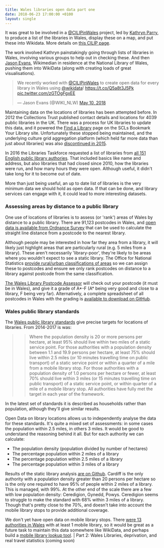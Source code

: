 ```yaml
---
title: Wales libraries open data part one
date: 2018-06-23 17:00:00 +0100
layout: single
---
```


It was great to be involved in a [@CILIPinWales](https://twitter.com/CILIPinWales) project, led by [Kathryn Parry](https://twitter.com/kathrynparry1), to produce a list of the libraries in Wales, display these on a map, and put these into Wikidata. More details on [this CILIP page](https://www.cilip.org.uk/members/group_content_view.asp?group=200145&id=733577).

The work involved Kathryn painstakingly going through lists of libraries in Wales, involving various groups to help out in checking these. And then [Jason Evans](https://twitter.com/WIKI_NLW), Wikimedian in residence at the National Library of Wales, pushing them into WikiData (along with creating loads of great visualisations).

<blockquote class="twitter-tweet" data-lang="en"><p lang="en" dir="ltr">We recently worked with <a href="https://twitter.com/CILIPinWales?ref_src=twsrc%5Etfw">@CILIPinWales</a> to create open data for every library in Wales using <a href="https://twitter.com/wikidata?ref_src=twsrc%5Etfw">@wikidata</a>! <a href="https://t.co/Q5a8t3J5Pk">https://t.co/Q5a8t3J5Pk</a> <a href="https://t.co/zGTOgFgxEE">pic.twitter.com/zGTOgFgxEE</a></p>&mdash; Jason Evans (@WIKI_NLW) <a href="https://twitter.com/WIKI_NLW/status/994592370426511361?ref_src=twsrc%5Etfw">May 10, 2018</a></blockquote>
<script async src="https://platform.twitter.com/widgets.js" charset="utf-8"></script>

Maintaining data on the locations of libraries has been attempted before. In 2012 the Collections Trust published contact details and locations for 4039 public libraries in the UK. There was a process for UK libraries to update this data, and it powered the [Find a Library](http://www.bookmarkyourlibrary.org.uk/find-a-library) page on the SCLs Bookmark Your Library site. Unfortunately these stopped being maintained, and the underlying culture grid aggregation platform (which held far more data than just about libraries) was also [discontinued in 2015](https://www.museumscomputergroup.org.uk/culture-grid/).

In 2016 the Libraries Taskforce requested a list of libraries from [all 151 English public library authories](https://www.gov.uk/government/publications/public-libraries-in-england-basic-dataset). 
That included basics like name and address, but also libraries that had closed since 2010, how the libraries were run, and how many hours they were open. Although useful, it didn't take long for it to become out of date.

More than just being useful, an up to date list of libraries is the very minimum data we should hold as open data. If that can be done, and library services can engage with it, it could lead to more interesting datasets.

### Assessing areas by distance to a public library

One use of locations of libraries is to assess (or 'rank') areas of Wales by distance to a public library. There are 91,123 postcodes in Wales, and [open data is available from Ordnance Survey](https://www.ordnancesurvey.co.uk/business-and-government/products/code-point-open.html) that can be used to calculate the straight line distance from a postcode to the nearest library.

Although people may be interested in how far they area from a library, it will likely just highlight areas that are particularly rural (e.g. 5 miles from a library). These aren't necessarily 'library-poor', they're likely to be areas where you wouldn't expect to see a static library. The Office for National Statistics [provide rural/urban classifications of areas](https://www.ons.gov.uk/methodology/geography/geographicalproducts/ruralurbanclassifications/2011ruralurbanclassification) so we can assign these to postcodes and ensure we only rank postcodes on distance to a library against postcode from the same classification.

[The Wales Library Postcode Assessor](https://walespostcodes.librarydata.uk) will check out your postcode (it must be in Wales), and give it a grade of A*-F (A* being very good and close to a library, F being very far). Alternatively, a complete spreadsheet of all postcodes in Wales with the grading is [available to download on GitHub]().

### Wales public library standards

The [Wales public library standards](https://gov.wales/topics/culture-tourism-sport/museums-archives-libraries/libraries/public-library-standards/?lang=en) give precise targets for locations of libraries. From 2014-2017 is was:

>> Where the population density is 20 or more persons per hectare, at least 95% should live within two miles of a static service point. For those authorities with a population density between 1.1 and 19.9 persons per hectare, at least 75% should live within 2.5 miles (or 10 minutes travelling time on public transport) of a static service point or within a quarter of a mile from a mobile library stop. For those authorities with a population density of 1.0 persons per hectare or fewer, at  least 70% should live within 3 miles (or 15 minutes travelling time on public transport) of a static service point, or within quarter of a mile of a mobile library stop. All authorities have fully met the target in each year of the framework.

In the latest set of standards it is described as households rather than population, although they'll give similar results.

Open Data on library locations allows us to independently analyse the data for these standards. It's quite a mixed set of assessments: in some cases the population within 2.5 miles, in others 3 miles. It would be good to understand the reasoning behind it all. But for each authority we can calculate: 

- The population density (population divided by number of hectares)
- The percentage population within 2 miles of a library
- The percentage population within 2.5 miles of a library
- The percentage population within 3 miles of a library

Results of the static library analysis [are on Github](https://github.com/LibrariesHacked/wales-librarydata/blob/master/data/libraries/standards.csv). Cardiff is the only authority with a population density greater than 20 persons per hectare so is the only one required to have 95% of people within 2 miles of a library. This is managed, with 99%. At the other end of the scale there are a few with low population density: Ceredigion, Gynedd, Powys. Ceredigion seems to struggle to make the standard with 68% within 3 miles of a library. Though that's pretty close to the 70%, and doesn't take into account the mobile library stops to provide additional coverage.

We don't yet have open data on mobile library stops. There [were 13 authorities in Wales](https://github.com/LibrariesHacked/mobiles-librarydata/blob/master/data/authorities.csv) with at least 1 mobile library, so it would be great as a future task to maintain this data somewhere like WikiData, and perhaps build a [mobile library lookup tool](http://somersetmobiles.librarieshacked.org/).
| 
Part 2: Wales Libraries, deprivation, and real travel statistics (coming soon)